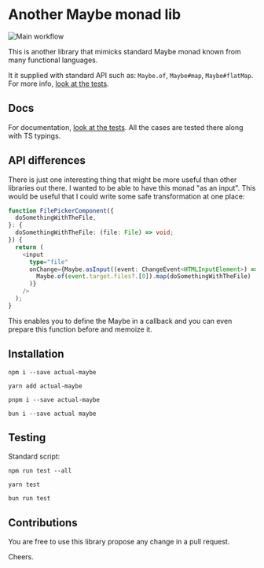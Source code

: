 # Another Maybe monad lib

![Main workflow](https://github.com/vojtatranta/actual-maybe/actions/workflows/main.yml/badge.svg)

This is another library that mimicks standard Maybe monad known from many functional languages.

It it supplied with standard API such as: `Maybe.of`, `Maybe#map`, `Maybe#flatMap`. For more info, [look at the tests](https://github.com/vojtatranta/actual-maybe/blob/master/src/Maybe.test.ts).

## Docs

For documentation, [look at the tests](https://github.com/vojtatranta/actual-maybe/blob/master/src/Maybe.test.ts). All the cases are tested there along with TS typings.

## API differences

There is just one interesting thing that might be more useful than other libraries out there. I wanted to be able to have this monad "as an input". This would be useful that I could write some safe transformation at one place:

```ts
function FilePickerComponent({
  doSomethingWithTheFile,
}: {
  doSomethingWithTheFile: (file: File) => void;
}) {
  return (
    <input
      type="file"
      onChange={Maybe.asInput((event: ChangeEvent<HTMLInputElement>) =>
        Maybe.of(event.target.files?.[0]).map(doSomethingWithTheFile)
      )}
    />
  );
}
```

This enables you to define the Maybe in a callback and you can even prepare this function before and memoize it.

## Installation

```
npm i --save actual-maybe

yarn add actual-maybe

pnpm i --save actual-maybe

bun i --save actual maybe
```

## Testing

Standard script:

```
npm run test --all

yarn test

bun run test
```

## Contributions

You are free to use this library propose any change in a pull request.

Cheers.
